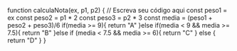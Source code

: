 function calculaNota(ex, p1, p2) {
  // Escreva seu código aqui
  const peso1 = ex
  const peso2 = p1 * 2
  const peso3 = p2  * 3
  const media = (peso1 + peso2 + peso3)/6
  if(media >= 9){
    return "A"
  }else if(media < 9 && media >= 7.5){
    return "B"
  }else if (media < 7.5 && media >= 6){
    return "C"
  } else {
    return "D"
  }
}